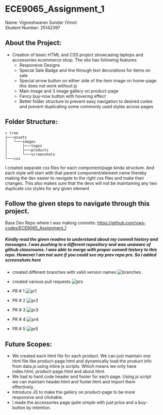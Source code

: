 # ECE9065_Assignment_1

Name: Vigneshwaren Sunder (Vinn) \
Student Number: 25142397

## About the Project:
- Creation of basic HTML and CSS project showcasing laptops and accessories ecommerce shop. The site has following features:
    - Responsive Designs
    - Special Sale Badge and line through text decorations for items on sale
    - Special arrow button on either side of the item image on home-page. this does not work without js
    - Main image and 3 image gallery on product-page
    - Fancy buy-now button with hovering effect
    - Better folder structure to prevent easy navigation to desired codes and prevent duplicating some commonly used styles across pages

## Folder Structure:
```
> tree
├───assets
│   └───images
│       ├───logos
│       ├───products
│       └───screenshots
└───css
```

I created separate css files for each component/page kinda structure. And each style will start with that parent component/element name thereby making the dev
easier to navigate to the right css files and make their changes. This also makes sure that the devs will not be maintaining any two duplicate css styles for any
given element

## Follow the given steps to navigate through this project.

Base Dev Repo where I was making commits: https://github.com/vws-codes/ECE9065_Assignment_1

##### Kindly read the given readme to understand about my commit history and messages. I was pushing to a different repository and was unaware of github classrooms. I was able to merge with proper commit history to this repo. However I am not sure if you could see my prev repo prs. So i added screenshots here

- created different branches with valid version names
![branches](https://github.com/ECE9065-2024-UWO/ece9065-24-lab1-assignment-vws-codes/blob/main/assets/images/screenshots/branches.png)

- created various pull requests
![prs](https://github.com/ECE9065-2024-UWO/ece9065-24-lab1-assignment-vws-codes/blob/main/assets/images/screenshots/pullrequests.png)

- PR # 1
![pr1](https://github.com/ECE9065-2024-UWO/ece9065-24-lab1-assignment-vws-codes/blob/main/assets/images/screenshots/pr1.png)

- PR # 2
![pr2](https://github.com/ECE9065-2024-UWO/ece9065-24-lab1-assignment-vws-codes/blob/main/assets/images/screenshots/pr2.png)

- PR # 3
![pr3](https://github.com/ECE9065-2024-UWO/ece9065-24-lab1-assignment-vws-codes/blob/main/assets/images/screenshots/pr3.png)

- PR # 4
![pr4](https://github.com/ECE9065-2024-UWO/ece9065-24-lab1-assignment-vws-codes/blob/main/assets/images/screenshots/pr4.png)

- PR # 5
![pr5](https://github.com/ECE9065-2024-UWO/ece9065-24-lab1-assignment-vws-codes/blob/main/assets/images/screenshots/pr5.png)


## Future Scopes:
- We created each html file for each product. We can just maintain one html file like product-page.html and dynamically load the product info from data.js using inline js scripts. Which means we only have index.html, product-page.html and about.html.
- We had to hard code header and footer for each page. Using js script we can maintain header.html and footer.html and import them effectively.
- Introduce JS to make the gallery on product-page to be more responsive and clickable.
- I made the accessories page quite simple with just price and a buy-button by intention.
